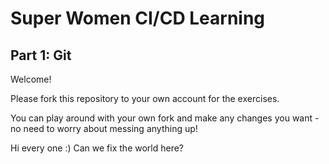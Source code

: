 # Super Women CI/CD Learning
## Part 1: Git

Welcome!

Please fork this repository to your own account for the exercises.

You can play around with your own fork and make any changes you want - no need to worry about messing anything up!

Hi every one :) Can we fix the world here?
